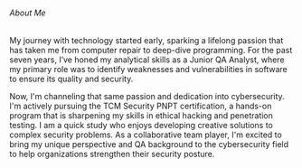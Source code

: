 ###### About Me

My journey with technology started early, sparking a lifelong passion that has taken me from computer repair to deep-dive programming. For the past seven years, I’ve honed my analytical skills as a Junior QA Analyst, where my primary role was to identify weaknesses and vulnerabilities in software to ensure its quality and security.

Now, I'm channeling that same passion and dedication into cybersecurity. I'm actively pursuing the TCM Security PNPT certification, a hands-on program that is sharpening my skills in ethical hacking and penetration testing. I am a quick study who enjoys developing creative solutions to complex security problems. As a collaborative team player, I'm excited to bring my unique perspective and QA background to the cybersecurity field to help organizations strengthen their security posture.
